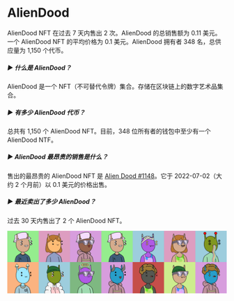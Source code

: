 # AlienDood

AlienDood NFT 在过去 7 天内售出 2 次。AlienDood 的总销售额为 0.11 美元。一个 AlienDood NFT 的平均价格为 0.1 美元。AlienDood 拥有者 348 名，总供应量为 1,150 个代币。

##### ▶ 什么是 AlienDood？

AlienDood 是一个 NFT（不可替代令牌）集合。存储在区块链上的数字艺术品集合。

##### ▶ 有多少 AlienDood 代币？

总共有 1,150 个 AlienDood NFT。目前，348 位所有者的钱包中至少有一个 AlienDood NTF。

##### ▶ AlienDood 最昂贵的销售是什么？

售出的最昂贵的 AlienDood NFT 是 [Alien Dood #1148](https://www.nft-stats.com/asset/0x81ad16e7abe764fc0e94259bba59054c8768c318/1148)。它于 2022-07-02（大约 2 个月前）以 0.1 美元的价格出售。

##### ▶ 最近卖出了多少 AlienDood？

过去 30 天内售出了 2 个 AlienDood NFT。

![unnamed](unnamed.png)
